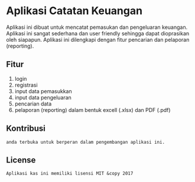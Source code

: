 # Aplikasi Catatan Keuangan

Aplikasi ini dibuat untuk mencatat pemasukan dan pengeluaran keuangan. Aplikasi ini sangat sederhana dan user friendly sehingga dapat dioprasikan oleh siapapun. Aplikasi ini dilengkapi dengan fitur pencarian dan pelaporan (reporting).

## Fitur
 1. login
 2. registrasi
 3. input data pemasukkan
 4. input data pengeluaran
 5. pencarian data
 6. pelaporan (reporting) dalam bentuk excell (.xlsx) dan PDF (.pdf)

## Kontribusi
	anda terbuka untuk berperan dalam pengembangan aplikasi ini.

## License
	Aplikasi kas ini memiliki lisensi MIT &copy 2017
